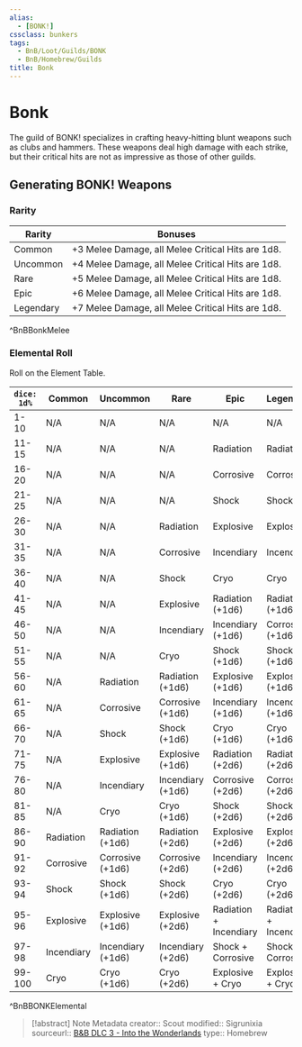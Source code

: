 ```yaml
---
alias:
  - [BONK!]
cssclass: bunkers
tags:
  - BnB/Loot/Guilds/BONK
  - BnB/Homebrew/Guilds
title: Bonk
---
```


# Bonk

The guild of BONK! specializes in crafting heavy-hitting blunt weapons such as clubs and hammers. These weapons deal high damage with each strike, but their critical hits are not as impressive as those of other guilds.

## Generating BONK! Weapons

### Rarity

| Rarity    | Bonuses                                           |
| --------- | ------------------------------------------------- |
| Common    | +3 Melee Damage, all Melee Critical Hits are 1d8. |
| Uncommon  | +4 Melee Damage, all Melee Critical Hits are 1d8. |
| Rare      | +5 Melee Damage, all Melee Critical Hits are 1d8. |
| Epic      | +6 Melee Damage, all Melee Critical Hits are 1d8. |
| Legendary | +7 Melee Damage, all Melee Critical Hits are 1d8. |
^BnBBonkMelee

### Elemental Roll

Roll on the Element Table.

| `dice: 1d%`      | **Common**     | **Uncommon**          | **Rare**              | **Epic**                   | **Legendary**              |
| ------ | ---------- | ----------------- | ----------------- | ---------------------- | ---------------------- |
| 1-10   | N/A        | N/A               | N/A               | N/A                    | N/A                    |
| 11-15  | N/A        | N/A               | N/A               | Radiation              | Radiation              |
| 16-20  | N/A        | N/A               | N/A               | Corrosive              | Corrosive              |
| 21-25  | N/A        | N/A               | N/A               | Shock                  | Shock                  |
| 26-30  | N/A        | N/A               | Radiation         | Explosive              | Explosive              |
| 31-35  | N/A        | N/A               | Corrosive         | Incendiary             | Incendiary             |
| 36-40  | N/A        | N/A               | Shock             | Cryo                   | Cryo                   |
| 41-45  | N/A        | N/A               | Explosive         | Radiation (+1d6)       | Radiation (+1d6)       |
| 46-50  | N/A        | N/A               | Incendiary        | Incendiary (+1d6)      | Corrosive (+1d6)       |
| 51-55  | N/A        | N/A               | Cryo              | Shock (+1d6)           | Shock (+1d6)           |
| 56-60  | N/A        | Radiation         | Radiation (+1d6)  | Explosive (+1d6)       | Explosive (+1d6)       |
| 61-65  | N/A        | Corrosive         | Corrosive (+1d6)  | Incendiary (+1d6)      | Incendiary (+1d6)      |
| 66-70  | N/A        | Shock             | Shock (+1d6)      | Cryo (+1d6)            | Cryo (+1d6)            |
| 71-75  | N/A        | Explosive         | Explosive (+1d6)  | Radiation (+2d6)       | Radiation (+2d6)       |
| 76-80  | N/A        | Incendiary        | Incendiary (+1d6) | Corrosive (+2d6)       | Corrosive (+2d6)       |
| 81-85  | N/A        | Cryo              | Cryo (+1d6)       | Shock (+2d6)           | Shock (+2d6)           |
| 86-90  | Radiation  | Radiation (+1d6)  | Radiation (+2d6)  | Explosive (+2d6)       | Explosive (+2d6)       |
| 91-92  | Corrosive  | Corrosive (+1d6)  | Corrosive (+2d6)  | Incendiary (+2d6)      | Incendiary (+2d6)      |
| 93-94  | Shock      | Shock (+1d6)      | Shock (+2d6)      | Cryo (+2d6)            | Cryo (+2d6)            |
| 95-96  | Explosive  | Explosive (+1d6)  | Explosive (+2d6)  | Radiation + Incendiary | Radiation + Incendiary |
| 97-98  | Incendiary | Incendiary (+1d6) | Incendiary (+2d6) | Shock + Corrosive      | Shock + Corrosive      |
| 99-100 | Cryo       | Cryo (+1d6)       | Cryo (+2d6)       | Explosive + Cryo       | Explosive + Cryo                       |
^BnBBONKElemental

> [!abstract] Note Metadata
> creator:: Scout
> modified:: Sigrunixia
> sourceurl:: [B&B DLC 3 - Into the Wonderlands](https://docs.google.com/document/d/1MLOgrWwcLNTnP9PuXrKiLImy7SUh4hXO8arVUAlmdp0/edit)
> type:: Homebrew
